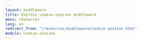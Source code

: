 ```yaml
---
layout: middleware
title: Express cookie-session middleware
menu: resources
lang: en
redirect_from: "/resources/middleware/cookie-session.html"
module: cookie-session
---
```

